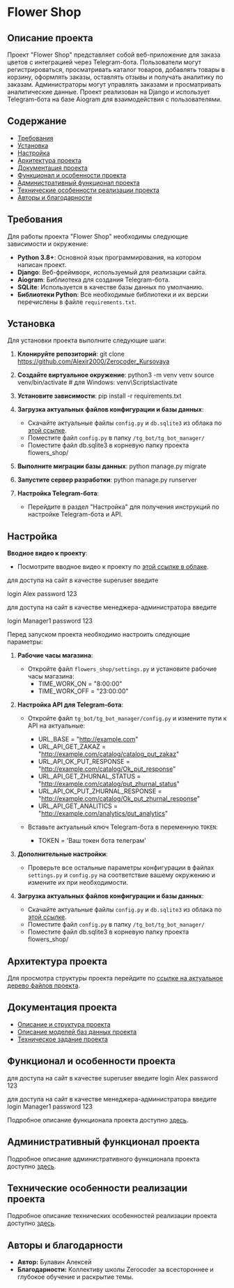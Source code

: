 # Flower Shop

## Описание проекта

Проект "Flower Shop" представляет собой веб-приложение для заказа цветов с интеграцией через Telegram-бота. Пользователи могут регистрироваться, просматривать каталог товаров, добавлять товары в корзину, оформлять заказы, оставлять отзывы и получать аналитику по заказам. Администраторы могут управлять заказами и просматривать аналитические данные. Проект реализован на Django и использует Telegram-бота на базе Aiogram для взаимодействия с пользователями.

## Содержание

- [Требования](#требования)
- [Установка](#установка)
- [Настройка](#настройка)
- [Архитектура проекта](#архитектура-проекта)
- [Документация проекта](#документация-проекта)
- [Функционал и особенности проекта](#функционал-и-особенности-проекта)
- [Административный функционал проекта](#административный-функционал-проекта)
- [Технические особенности реализации проекта](#технические-особенности-реализации-проекта)
- [Авторы и благодарности](#авторы-и-благодарности)

## Требования

Для работы проекта "Flower Shop" необходимы следующие зависимости и окружение:

- **Python 3.8+**: Основной язык программирования, на котором написан проект.
- **Django**: Веб-фреймворк, используемый для реализации сайта.
- **Aiogram**: Библиотека для создания Telegram-бота.
- **SQLite**: Используется в качестве базы данных по умолчанию.
- **Библиотеки Python**: Все необходимые библиотеки и их версии перечислены в файле `requirements.txt`.

## Установка

Для установки проекта выполните следующие шаги:

1. **Клонируйте репозиторий**:
   git clone https://github.com/Alexir2000/Zerocoder_Kursovaya
   
2. **Создайте виртуальное окружение**:
   python3 -m venv venv
source venv/bin/activate  # для Windows: venv\Scripts\activate

3. **Установите зависимости**:
   pip install -r requirements.txt

4. **Загрузка актуальных файлов конфигурации и базы данных**:
   - Скачайте актуальные файлы `config.py` и `db.sqlite3` из облака по [этой ссылке](https://disk.yandex.ru/d/o0Cdw7thEwBfgg).
   - Поместите файл `config.py` в папку `/tg_bot/tg_bot_manager/`
   - Поместите файл db.sqlite3 в корневую папку проекта flowers_shop/

4. **Выполните миграции базы данных**:
   python manage.py migrate

5. **Запустите сервер разработки**:
   python manage.py runserver

6. **Настройка Telegram-бота**:
   - Перейдите в раздел "Настройка" для получения инструкций по настройке Telegram-бота и API.

## Настройка

**Вводное видео к проекту**:
   - Посмотрите вводное видео к проекту по [этой ссылке в облаке](https://disk.yandex.ru/i/WX1BU_YSO7dP-g).

для доступа на сайт в качестве superuser введите 

login Alex password 123

для доступа на сайт в качестве менеджера-администратора введите

login Manager1 password 123

Перед запуском проекта необходимо настроить следующие параметры:

1. **Рабочие часы магазина**:
   - Откройте файл `flowers_shop/settings.py` и установите рабочие часы магазина:
     - TIME_WORK_ON = "8:00:00"
     - TIME_WORK_OFF = "23:00:00"

2. **Настройка API для Telegram-бота**:
   - Откройте файл `tg_bot/tg_bot_manager/config.py` и измените пути к API на актуальные:
     - URL_BASE = "http://example.com"
     - URL_API_GET_ZAKAZ = "http://example.com/catalog/catalog_put_zakaz"
     - URL_API_OK_PUT_RESPONSE = "http://example.com/catalog/Ok_put_response"
     - URL_API_GET_ZHURNAL_STATUS = "http://example.com/catalog/put_zhurnal_status"
     - URL_API_OK_PUT_ZHURNAL_RESPONSE = "http://example.com/catalog/Ok_put_zhurnal_response"
     - URL_API_GET_ANALITICS = "http://example.com/analytics/put_analytics"

   - Вставьте актуальный ключ Telegram-бота в переменную `TOKEN`:
     - TOKEN = 'Ваш токен бота телеграм'

3. **Дополнительные настройки**:
   - Проверьте все остальные параметры конфигурации в файлах `settings.py` и `config.py` на соответствие вашему окружению и измените их при необходимости.

4. **Загрузка актуальных файлов конфигурации и базы данных**:
   - Скачайте актуальные файлы `config.py` и `db.sqlite3` из облака по [этой ссылке](https://disk.yandex.ru/d/o0Cdw7thEwBfgg).
   - Поместите файл `config.py` в папку `/tg_bot/tg_bot_manager/`
   - Поместите файл db.sqlite3 в корневую папку проекта flowers_shop/

## Архитектура проекта

Для просмотра структуры проекта перейдите по [ссылке на актуальное дерево файлов проекта](TZ_Documentation/Актуальное%20дерево%20файлов%20проекта.md).

## Документация проекта

- [Описание и структура проекта](TZ_Documentation/Описание%20и%20структура%20проекта.txt)
- [Описание моделей баз данных проекта](TZ_Documentation/Описание%20моделей%20Баз%20данных%20проекта.txt)
- [Техническое задание проекта](TZ_Documentation/Техзадание%20проекта%20Expert.txt)

## Функционал и особенности проекта

для доступа на сайт в качестве superuser введите 
login Alex password 123

для доступа на сайт в качестве менеджера-администратора введите
login Manager1 password 123

Подробное описание функционала проекта доступно [здесь](TZ_Documentation/Функционал%20и%20особенности%20проекта.md).

## Административный функционал проекта

Подробное описание административного функционала проекта доступно [здесь](TZ_Documentation/Административный%20функционал%20проекта.md).

## Технические особенности реализации проекта

Подробное описание технических особенностей реализации проекта доступно [здесь](TZ_Documentation/Технические%20особенности%20реализации%20проекта.md).

## Авторы и благодарности

- **Автор:** Булавин Алексей
- **Благодарности:** Коллективу школы Zerocoder за всестороннее и глубокое обучение и раскрытие темы.
